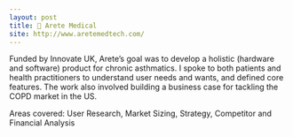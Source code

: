 ```yaml
---
layout: post
title: 💊 Arete Medical
site: http://www.aretemedtech.com/
---
```


Funded by Innovate UK, Arete’s goal was to develop a holistic (hardware and software) product for chronic asthmatics. I spoke to both patients and health practitioners to understand user needs and wants, and defined core features. The work also involved building a business case for tackling the COPD market in the US.

Areas covered: User Research, Market Sizing, Strategy, Competitor and Financial Analysis
